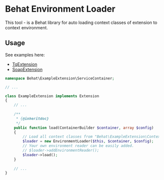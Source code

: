 # Behat Environment Loader

This tool - is a Behat library for auto loading context classes of extension to context environment.

## Usage

See examples here:

- [TqExtension](https://github.com/BR0kEN-/TqExtension)
- [SoapExtension](https://github.com/asgorobets/SoapExtension)

```php
namespace Behat\ExampleExtension\ServiceContainer;

// ...

class ExampleExtension implements Extension
{
    // ...
    
    /**
     * {@inheritdoc}
     */
    public function load(ContainerBuilder $container, array $config)
    {
        // Load all context classes from "Behat\ExampleExtension\Context\*" namespace.
        $loader = new EnvironmentLoader($this, $container, $config);
        // Your own environment reader can be easily added.
        // $loader->addEnvironmentReader();
        $loader->load();
    }
    
    // ...
}
```
